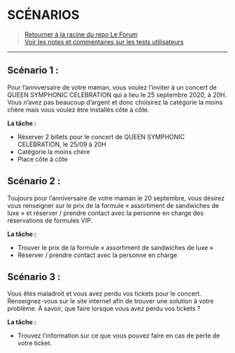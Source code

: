 # SCÉNARIOS
> [Retourner à la racine du repo Le Forum](../../..) \
> [Voir les notes et commentaires sur les tests utilisateurs](../../README.md)

* * *

## Scénario 1 :

Pour l’anniversaire de votre maman, vous voulez l’inviter à un concert de QUEEN SYMPHONIC CELEBRATION qui a lieu le 25 septembre 2020, à 20H. Vous n’avez pas beaucoup d’argent et donc choisirez la catégorie la moins chère mais vous voulez être installés côte à côte.

**La tâche :**
-	Réserver 2 billets pour le concert de QUEEN SYMPHONIC CELEBRATION, le 25/09 à 20H
-	Catégorie la moins chère
-	Place côte à côte



## Scénario 2 :

Toujours pour l’anniversaire de votre maman le 20 septembre, vous désirez vous renseigner sur le prix de la formule « assortiment de sandwiches de luxe » et réserver / prendre contact avec la personne en charge des réservations de formules VIP.

**La tâche :**
-	Trouver le prix de la formule « assortiment de sandwiches de luxe »
-	Réserver / prendre contact avec la personne en charge



## Scénario 3 :

Vous êtes maladroit et vous avez perdu vos tickets pour le concert. Renseignez-vous sur le site internet afin de trouver une solution à votre problème. À savoir, que faire lorsque vous avez perdu vos tickets ?

**La tâche :**
-	Trouvez l’information sur ce que vous pouvez faire en cas de perte de votre ticket.
